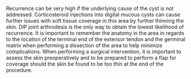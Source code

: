 Recurrence can be very high if the underlying cause of the cyst is not addressed. Corticosteroid injections into digital mucous cysts can cause further issues with soft tissue coverage in this area by further thinning the skin. DIP joint arthrodesis is the only way to obtain the lowest likelihood of recurrence. It is important to remember the anatomy in the area in regards to the location of the terminal end of the extensor tendon and the germinal matrix when performing a dissection of the area to help minimize complications. When performing a surgical intervention, it is important to assess the skin preoperatively and to be prepared to perform a flap for coverage should the skin be found to be too thin at the end of the procedure.